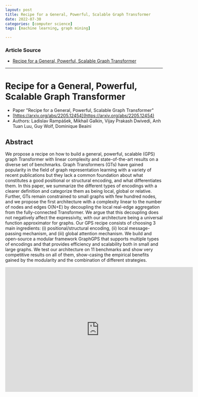 ```yaml
---
layout: post
title: Recipe for a General, Powerful, Scalable Graph Transformer
date: 2022-07-30
categories: [computer science]
tags: [machine learning, graph mining]

---
```


### Article Source

* [Recipe for a General, Powerful, Scalable Graph Transformer](https://www.youtube.com/watch?v=DiLSCReBaTg)


---

# Recipe for a General, Powerful, Scalable Graph Transformer

* Paper "Recipe for a General, Powerful, Scalable Graph Transformer" 
* [https://arxiv.org/abs/2205.12454](https://arxiv.org/abs/2205.12454)
* Authors: Ladislav Rampášek, Mikhail Galkin, Vijay Prakash Dwivedi, Anh Tuan Luu, Guy Wolf, Dominique Beaini


## Abstract

We propose a recipe on how to build a general, powerful, scalable (GPS) graph Transformer with linear complexity and state-of-the-art results on a diverse set of benchmarks. Graph Transformers (GTs) have gained popularity in the field of graph representation learning with a variety of recent publications but they lack a common foundation about what constitutes a good positional or structural encoding, and what differentiates them. In this paper, we summarize the different types of encodings with a clearer definition and categorize them as being local, global or relative. Further, GTs remain constrained to small graphs with few hundred nodes, and we propose the first architecture with a complexity linear to the number of nodes and edges O(N+E) by decoupling the local real-edge aggregation from the fully-connected Transformer. We argue that this decoupling does not negatively affect the expressivity, with our architecture being a universal function approximator for graphs. Our GPS recipe consists of choosing 3 main ingredients: (i) positional/structural encoding, (ii) local message-passing mechanism, and (iii) global attention mechanism. We build and open-source a modular framework GraphGPS that supports multiple types of encodings and that provides efficiency and scalability both in small and large graphs. We test our architecture on 11 benchmarks and show very competitive results on all of them, show-casing the empirical benefits gained by the modularity and the combination of different strategies.


<iframe width="600" height="400" src="https://www.youtube.com/embed/DiLSCReBaTg" title="YouTube video player" frameborder="0" allow="accelerometer; autoplay; clipboard-write; encrypted-media; gyroscope; picture-in-picture" allowfullscreen></iframe>